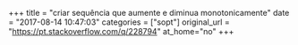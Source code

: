 +++
title = "criar sequência que aumente e diminua monotonicamente"
date = "2017-08-14 10:47:03"
categories = ["sopt"]
original_url = "https://pt.stackoverflow.com/q/228794"
at_home="no"
+++


